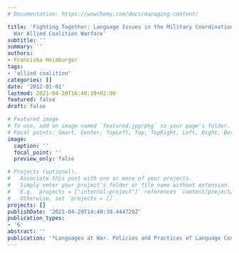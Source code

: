 ```yaml
---
# Documentation: https://wowchemy.com/docs/managing-content/

title: 'Fighting Together: Language Issues in the Military Coordination of First World
  War Allied Coalition Warfare'
subtitle: ''
summary: ''
authors:
- Franziska Heimburger
tags:
- 'allied coalition'
categories: []
date: '2012-01-01'
lastmod: 2021-04-20T16:40:39+02:00
featured: false
draft: false

# Featured image
# To use, add an image named `featured.jpg/png` to your page's folder.
# Focal points: Smart, Center, TopLeft, Top, TopRight, Left, Right, BottomLeft, Bottom, BottomRight.
image:
  caption: ''
  focal_point: ''
  preview_only: false

# Projects (optional).
#   Associate this post with one or more of your projects.
#   Simply enter your project's folder or file name without extension.
#   E.g. `projects = ["internal-project"]` references `content/project/deep-learning/index.md`.
#   Otherwise, set `projects = []`.
projects: []
publishDate: '2021-04-20T14:40:39.444720Z'
publication_types:
- '6'
abstract: ''
publication: '*Languages at War. Policies and Practices of Language Contacts in Conflict*'
---
```

